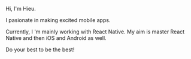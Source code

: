Hi,  I'm Hieu.

I pasionate in making excited mobile apps.

Currently, I 'm mainly working with React Native. My aim is master React Native and then iOS and Android as well.

Do your best to be the best!

<!---
vdthieu/vdthieu is a ✨ special ✨ repository because its `README.md` (this file) appears on your GitHub profile.
You can click the Preview link to take a look at your changes.
--->
